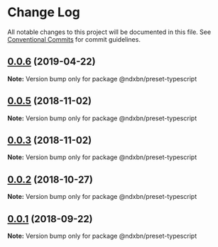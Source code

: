 # Change Log

All notable changes to this project will be documented in this file.
See [Conventional Commits](https://conventionalcommits.org) for commit guidelines.

## [0.0.6](https://github.com/ndxbn/ndxbn/compare/@ndxbn/preset-typescript@0.0.5...@ndxbn/preset-typescript@0.0.6) (2019-04-22)

**Note:** Version bump only for package @ndxbn/preset-typescript





<a name="0.0.5"></a>

## [0.0.5](https://github.com/ndxbn/ndxbn/compare/@ndxbn/preset-typescript@0.0.3...@ndxbn/preset-typescript@0.0.5) (2018-11-02)

**Note:** Version bump only for package @ndxbn/preset-typescript

<a name="0.0.3"></a>

## [0.0.3](https://github.com/ndxbn/ndxbn/compare/@ndxbn/preset-typescript@0.0.2...@ndxbn/preset-typescript@0.0.3) (2018-11-02)

**Note:** Version bump only for package @ndxbn/preset-typescript

<a name="0.0.2"></a>

## [0.0.2](https://github.com/ndxbn/ndxbn/compare/@ndxbn/preset-typescript@0.0.1...@ndxbn/preset-typescript@0.0.2) (2018-10-27)

**Note:** Version bump only for package @ndxbn/preset-typescript

<a name="0.0.1"></a>

## [0.0.1](https://github.com/ndxbn/ndxbn/compare/@ndxbn/preset-typescript@0.0.1-5...@ndxbn/preset-typescript@0.0.1) (2018-09-22)

**Note:** Version bump only for package @ndxbn/preset-typescript
